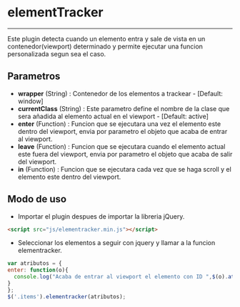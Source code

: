 # elementTracker #
----------
Este plugin detecta cuando un elemento entra y sale de vista en un contenedor(viewport) determinado y permite ejecutar una funcion personalizada segun sea el caso.

## Parametros ##
-  **wrapper** (String) : Contenedor de los elementos a trackear - [Default: window]
-  **currentClass** (String) : Este parametro define el nombre de la clase que sera añadida al elemento actual en el viewport - [Default: active]  
-  **enter** (Function) : Funcion que se ejecutara una vez el elemento este dentro del viewport, envia por parametro el objeto que acaba de entrar al viewport.
-  **leave** (Function) : Funcion que se ejecutara cuando el elemento actual este fuera del viewport, envia por parametro el objeto que acaba de salir del viewport.
-  **in** (Function) : Funcion que se ejecutara cada vez que se haga scroll y el elemento este dentro del viewport.  

## Modo de uso ##
- Importar el plugin despues de importar la libreria jQuery.
```html
<script src="js/elementracker.min.js"></script>
```
- Seleccionar los elementos a seguir con jquery y llamar a la funcion elementracker.
```javascript
var atributos = {
enter: function(o){
  console.log("Acaba de entrar al viewport el elemento con ID ",$(o).attr("id"));
}
};
$('.items').elementracker(atributos);
```




